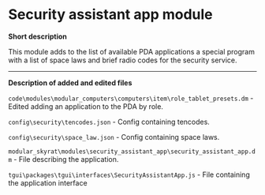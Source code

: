 # **Security assistant app module**

**Short description**

This module adds to the list of available PDA applications a special program with a list of space laws and brief radio codes for the security service.

---

**Description of added and edited files**

`code\modules\modular_computers\computers\item\role_tablet_presets.dm` - Edited adding an application to the PDA by role.

`config\security\tencodes.json` - Config containing tencodes.

`config\security\space_law.json` - Config containing space laws.

`modular_skyrat\modules\security_assistant_app\security_assistant_app.dm` - File describing the application.

`tgui\packages\tgui\interfaces\SecurityAssistantApp.js` - File containing the application interface
